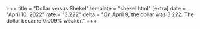 +++
title = "Dollar versus Shekel"
template = "shekel.html"
[extra]
date = "April 10, 2022"
rate = "3.222"
delta = "On April  9, the dollar was 3.222. The dollar became 0.009% weaker."
+++
